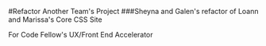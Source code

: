 #Refactor Another Team's Project
###Sheyna and Galen's refactor of Loann and Marissa's Core CSS Site

For Code Fellow's UX/Front End Accelerator
